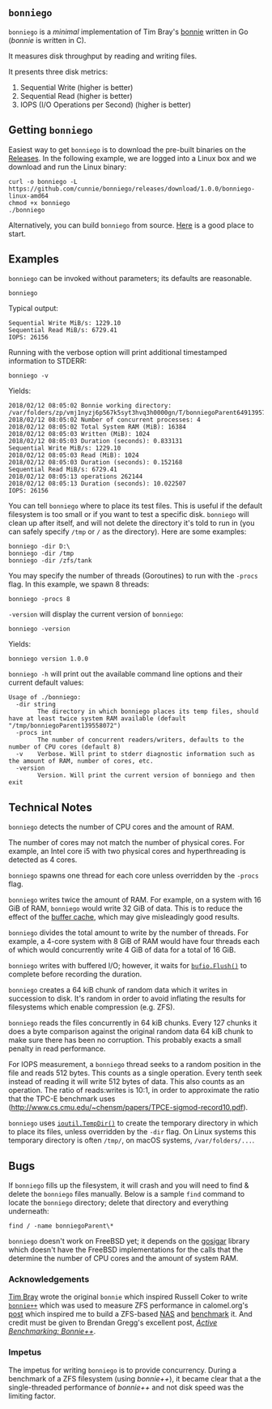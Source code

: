 ## `bonniego`

`bonniego` is a _minimal_ implementation of Tim Bray's
[bonnie](https://code.google.com/p/bonnie-64/) written in Go (*bonnie* is
written in C).

It measures disk throughput by reading and writing files.

It presents three disk metrics:

1. Sequential Write (higher is better)
2. Sequential Read (higher is better)
3. IOPS (I/O Operations per Second) (higher is better)

## Getting `bonniego`

Easiest way to get `bonniego` is to download the pre-built binaries on the
[Releases](https://github.com/cunnie/bonniego/releases/).  In the following
example, we are logged into a Linux box and we download and run the Linux
binary:

```
curl -o bonniego -L https://github.com/cunnie/bonniego/releases/download/1.0.0/bonniego-linux-amd64
chmod +x bonniego
./bonniego
```

Alternatively, you can build `bonniego` from source.
[Here](https://gobyexample.com/command-line-arguments) is a good place to
start.

## Examples

`bonniego` can be invoked without parameters; its defaults are reasonable.

```
bonniego
```

Typical output:

```
Sequential Write MiB/s: 1229.10
Sequential Read MiB/s: 6729.41
IOPS: 26156
```

Running with the verbose option will print additional timestamped information
to STDERR:

```
bonniego -v
```

Yields:

```
2018/02/12 08:05:02 Bonnie working directory: /var/folders/zp/vmj1nyzj6p567k5syt3hvq3h0000gn/T/bonniegoParent649139571/bonniego
2018/02/12 08:05:02 Number of concurrent processes: 4
2018/02/12 08:05:02 Total System RAM (MiB): 16384
2018/02/12 08:05:03 Written (MiB): 1024
2018/02/12 08:05:03 Duration (seconds): 0.833131
Sequential Write MiB/s: 1229.10
2018/02/12 08:05:03 Read (MiB): 1024
2018/02/12 08:05:03 Duration (seconds): 0.152168
Sequential Read MiB/s: 6729.41
2018/02/12 08:05:13 operations 262144
2018/02/12 08:05:13 Duration (seconds): 10.022507
IOPS: 26156
```

You can tell `bonniego` where to place its test files. This is useful if the
default filesystem is too small or if you want to test a specific disk.
`bonniego` will clean up after itself, and will not delete the directory it's
told to run in (you can safely specify `/tmp` or `/` as the directory). Here
are some examples:

```
bonniego -dir D:\
bonniego -dir /tmp
bonniego -dir /zfs/tank
```

You may specify the number of threads (Goroutines) to run with the `-procs`
flag. In this example, we spawn 8 threads:

```
bonniego -procs 8
```

`-version` will display the current version of `bonniego`:

```
bonniego -version
```

Yields:

```
bonniego version 1.0.0
```

`bonniego -h` will print out the available command line options and their
current default values:

```
Usage of ./bonniego:
  -dir string
        The directory in which bonniego places its temp files, should have at least twice system RAM available (default "/tmp/bonniegoParent139558072")
  -procs int
        The number of concurrent readers/writers, defaults to the number of CPU cores (default 8)
  -v    Verbose. Will print to stderr diagnostic information such as the amount of RAM, number of cores, etc.
  -version
        Version. Will print the current version of bonniego and then exit
```

## Technical Notes

`bonniego` detects the number of CPU cores and the amount of RAM.

The number of cores may not match the number of physical cores. For example, an
Intel core i5 with two physical cores and hyperthreading is detected as 4
cores.

`bonniego` spawns one thread for each core unless overridden by the `-procs`
flag.

`bonniego` writes twice the amount of RAM.  For example, on a system with 16
GiB of RAM, `bonniego` would write 32 GiB of data. This is to reduce the effect
of the [buffer cache](http://www.tldp.org/LDP/sag/html/buffer-cache.html),
which may give misleadingly good results.

`bonniego` divides the total amount to write by the number of threads. For
example, a 4-core system with 8 GiB of RAM would have four threads each of
which would concurrently write 4 GiB of data for a total of 16 GiB.

`bonniego` writes with buffered I/O; however, it waits for
[`bufio.Flush()`](https://golang.org/pkg/bufio/#Writer.Flush) to complete
before recording the duration.

`bonniego` creates a 64 kiB chunk of random data which it writes in succession
to disk.  It's random in order to avoid inflating the results for filesystems
which enable compression (e.g. ZFS).

`bonniego` reads the files concurrently in 64 kiB chunks. Every 127 chunks it
does a byte comparison against the original random data 64 kiB chunk to make
sure there has been no corruption. This probably exacts a small penalty in
read performance.

For IOPS measurement, a `bonniego` thread seeks to a random position in the
file and reads 512 bytes. This counts as a single operation. Every tenth seek
instead of reading it will write 512 bytes of data. This also counts as an
operation. The ratio of reads:writes is 10:1, in order to approximate the ratio
that the TPC-E benchmark uses
(<http://www.cs.cmu.edu/~chensm/papers/TPCE-sigmod-record10.pdf>).

`bonniego` uses [`ioutil.TempDir()`](https://golang.org/pkg/io/ioutil/#TempDir)
to create the temporary directory in which to place its files, unless
overridden by the `-dir` flag. On Linux systems this temporary directory is
often `/tmp/`, on macOS systems, `/var/folders/...`.

## Bugs

If `bonniego` fills up the filesystem, it will crash and you will need to find
& delete the `bonniego` files manually. Below is a sample `find` command to
locate the `bonniego` directory; delete that directory and everything
underneath:

```
find / -name bonniegoParent\*
```

`bonniego` doesn't work on FreeBSD yet; it depends on the
[gosigar](https://github.com/cloudfoundry/gosigar) library which doesn't have
the FreeBSD implementations for the calls that the determine the number of CPU
cores and the amount of system RAM.

### Acknowledgements

[Tim Bray](https://www.tbray.org/ongoing/) wrote the original `bonnie` which
inspired Russell Coker to write
[`bonnie++`](https://www.coker.com.au/bonnie++/) which was used to measure ZFS
performance in calomel.org's
[post](https://calomel.org/zfs_raid_speed_capacity.html) which inspired me to
build a ZFS-based
[NAS](https://content.pivotal.io/blog/a-high-performing-mid-range-nas-server)
and
[benchmark](https://content.pivotal.io/blog/a-high-performing-mid-range-nas-server-part-2-performance-tuning-for-iscsi)
it. And credit must be given to Brendan Gregg's excellent post, _[Active
Benchmarking:
Bonnie++](http://www.brendangregg.com/ActiveBenchmarking/bonnie++.html)_.

### Impetus

The impetus for writing `bonniego` is to provide concurrency.  During a benchmark
of a ZFS filesystem (using *bonnie++*), it became clear that a
the single-threaded performance of *bonnie++* and not disk
speed was the limiting factor.
